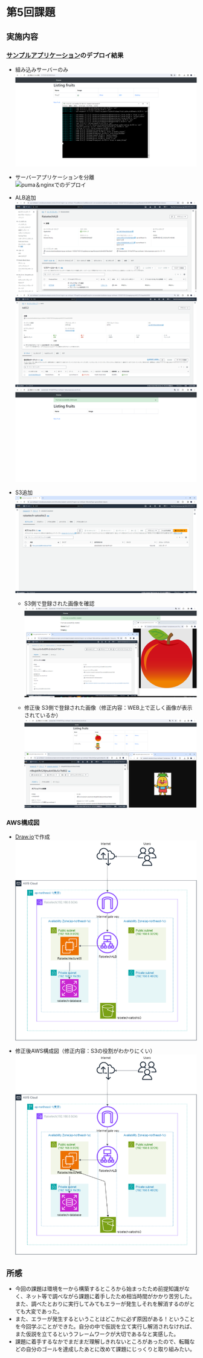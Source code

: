 # 第5回課題

## 実施内容

### [サンプルアプリケーション](https://github.com/yuta-ushijima/raisetech-live8-sample-app)のデプロイ結果

- 組み込みサーバーのみ  
    ![組み込みサーバー](images/lecture05/embeddedserver.png)


- サーバーアプリケーションを分離  
    ![puma＆nginxでのデプロイ](images/lecture05/puma＆nginx.png)  

- ALB追加  
    ![ALB設定](images/lecture05/ALBsetting.png)  
    ![ターゲットグループ](images/lecture05/targetgroup.png)  
    ![ALB追加デプロイ](images/lecture05/addALB.png)  

- S3追加  
    ![S3設定](images/lecture05/s3setting.png)  

    - S3側で登録された画像を確認  
      ![図](images/lecture05/addpicture.png)
      
    - 修正後 S3側で登録された画像（修正内容：WEB上で正しく画像が表示されているか）  
      ![図](images/lecture05/addpicture02.png)

### AWS構成図

- [Draw.io](https://app.diagrams.net/)で作成  
    ![awsdiagram](images/lecture05/awsdiagram.png) 

- 修正後AWS構成図（修正内容：S3の役割がわかりにくい）
    ![awsdiagram](images/lecture05/awsdiagram2.png)  

## 所感

- 今回の課題は環境を一から構築するところから始まったため前提知識がなく、ネット等で調べながら課題に着手したため相当時間がかかり苦労した。また、調べたとおりに実行してみてもエラーが発生しそれを解消するのがとても大変であった。
- また、エラーが発生するということはどこかに必ず原因がある！ということを今回学ぶことができた。自分の中で仮説を立て実行し解消されなければ、また仮説を立てるというフレームワークが大切であるなと実感した。
- 課題に着手するなかでまだまだ理解しきれないところがあったので、転職などの自分のゴールを達成したあとに改めて課題にじっくりと取り組みたい。

